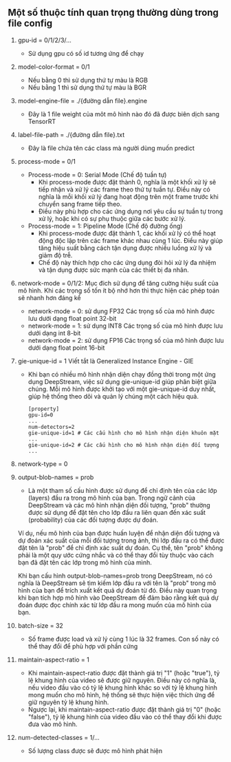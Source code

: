 ## Một số thuộc tính quan trọng thường dùng trong file config

1. gpu-id = 0/1/2/3/...

   - Sử dụng gpu có số id tương ứng để chạy

2. model-color-format = 0/1

   - Nếu bằng 0 thì sử dụng thứ tự màu là RGB
   - Nếu bằng 1 thì sử dụng thứ tự màu là BGR

3. model-engine-file = ./{đường dẫn file}.engine

   - Đây là 1 file weight của môt mô hình nào đó đã được biên dịch sang TensorRT

4. label-file-path = ./{đường dẫn file}.txt

   - Đây là file chứa tên các class mà người dùng muốn predict

5. process-mode = 0/1

   - Process-mode = 0: Serial Mode (Chế độ tuần tự)
     - Khi process-mode được đặt thành 0, nghĩa là một khối xử lý sẽ tiếp nhận và xử lý các frame theo thứ tự tuần tự. Điều này có nghĩa là mỗi khối xử lý đang hoạt động trên một frame trước khi chuyển sang frame tiếp theo.
     - Điều này phù hợp cho các ứng dụng nơi yêu cầu sự tuần tự trong xử lý, hoặc khi có sự phụ thuộc giữa các bước xử lý.
   - Process-mode = 1: Pipeline Mode (Chế độ đường ống)
     - Khi process-mode được đặt thành 1, các khối xử lý có thể hoạt động độc lập trên các frame khác nhau cùng 1 lúc. Điều này giúp tăng hiệu suất bằng cách tận dụng được nhiều luồng xử lý và giảm độ trễ.
     - Chế độ này thích hợp cho các ứng dụng đòi hỏi xử lý đa nhiệm và tận dụng được sức mạnh của các thiết bị đa nhân.

6. network-mode = 0/1/2:
   Mục đich sử dụng để tăng cường hiệu suất của mô hình. Khi các trọng số tốn ít bộ nhớ hơn thì thực hiện các phép toán sẽ nhanh hơn đáng kể

   - network-mode = 0: sử dụng FP32
     Các trọng số của mô hình được lưu dưới dạng float point 32-bit
   - network-mode = 1: sử dụng INT8
     Các trọng số của mô hình được lưu dưới dạng int 8-bit
   - network-mode = 2: sử dụng FP16
     Các trọng số của mô hình được lưu dưới dạng float point 16-bit

7. gie-unique-id = 1
   Viết tắt là Generalized Instance Engine - GIE

   - Khi bạn có nhiều mô hình nhận diện chạy đồng thời trong một ứng dụng DeepStream, việc sử dụng gie-unique-id giúp phân biệt giữa chúng. Mỗi mô hình được khởi tạo với một gie-unique-id duy nhất, giúp hệ thống theo dõi và quản lý chúng một cách hiệu quả.
     ```
     [property]
     gpu-id=0
     ...
     num-detectors=2
     gie-unique-id=1 # Các cấu hình cho mô hình nhận diện khuôn mặt
     ...
     gie-unique-id=2 # Các cấu hình cho mô hình nhận diện đối tượng
     ...
     ```

8. network-type = 0

9. output-blob-names = prob

   - Là một tham số cấu hình được sử dụng để chỉ định tên của các lớp (layers) đầu ra trong mô hình của bạn. Trong ngữ cảnh của DeepStream và các mô hình nhận diện đối tượng, "prob" thường được sử dụng để đặt tên cho lớp đầu ra liên quan đến xác suất (probability) của các đối tượng được dự đoán.

   Ví dụ, nếu mô hình của bạn được huấn luyện để nhận diện đối tượng và dự đoán xác suất của mỗi đối tượng trong ảnh, thì lớp đầu ra có thể được đặt tên là "prob" để chỉ định xác suất dự đoán. Cụ thể, tên "prob" không phải là một quy ước cứng nhắc và có thể thay đổi tùy thuộc vào cách bạn đã đặt tên các lớp trong mô hình của mình.

   Khi bạn cấu hình output-blob-names=prob trong DeepStream, nó có nghĩa là DeepStream sẽ tìm kiếm lớp đầu ra với tên là "prob" trong mô hình của bạn để trích xuất kết quả dự đoán từ đó. Điều này quan trọng khi bạn tích hợp mô hình vào DeepStream để đảm bảo rằng kết quả dự đoán được đọc chính xác từ lớp đầu ra mong muốn của mô hình của bạn.

10. batch-size = 32

    - Số frame được load và xử lý cùng 1 lúc là 32 frames. Con số này có thể thay đổi để phù hợp với phần cứng

11. maintain-aspect-ratio = 1

    - Khi maintain-aspect-ratio được đặt thành giá trị "1" (hoặc "true"), tỷ lệ khung hình của video sẽ được giữ nguyên. Điều này có nghĩa là, nếu video đầu vào có tỷ lệ khung hình khác so với tỷ lệ khung hình mong muốn cho mô hình, hệ thống sẽ thực hiện việc thích ứng để giữ nguyên tỷ lệ khung hình.
    - Ngược lại, khi maintain-aspect-ratio được đặt thành giá trị "0" (hoặc "false"), tỷ lệ khung hình của video đầu vào có thể thay đổi khi được đưa vào mô hình.

12. num-detected-classes = 1/...
    - Số lượng class được sẽ được mô hình phát hiện
